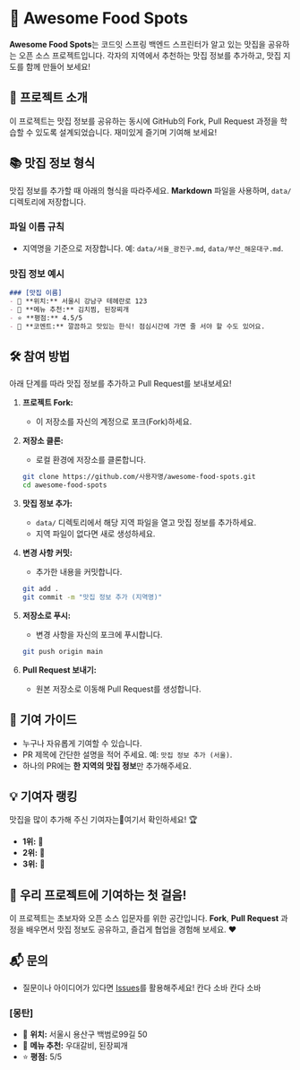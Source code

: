 # 🍴 Awesome Food Spots

**Awesome Food Spots**는 코드잇 스프링 백엔드 스프린터가 알고 있는 맛집을 공유하는 오픈 소스 프로젝트입니다. 각자의 지역에서 추천하는 맛집 정보를 추가하고, 맛집 지도를 함께 만들어 보세요! 


## 🚀 프로젝트 소개

이 프로젝트는 맛집 정보를 공유하는 동시에 GitHub의 Fork, Pull Request 과정을 학습할 수 있도록 설계되었습니다. 재미있게 즐기며 기여해 보세요!



## 📚 맛집 정보 형식

맛집 정보를 추가할 때 아래의 형식을 따라주세요. **Markdown** 파일을 사용하며, `data/` 디렉토리에 저장합니다.

### 파일 이름 규칙
- 지역명을 기준으로 저장합니다. 예: `data/서울_광진구.md`, `data/부산_해운대구.md`.

### 맛집 정보 예시
```markdown
### [맛집 이름]
- 📍 **위치:** 서울시 강남구 테헤란로 123
- 🍴 **메뉴 추천:** 김치찜, 된장찌개
- ⭐ **평점:** 4.5/5
- 💬 **코멘트:** 깔끔하고 맛있는 한식! 점심시간에 가면 줄 서야 할 수도 있어요.
```

## 🛠️ 참여 방법

아래 단계를 따라 맛집 정보를 추가하고 Pull Request를 보내보세요!

1. **프로젝트 Fork:**
   - 이 저장소를 자신의 계정으로 포크(Fork)하세요.

2. **저장소 클론:**
   - 로컬 환경에 저장소를 클론합니다.
   ```bash
   git clone https://github.com/사용자명/awesome-food-spots.git
   cd awesome-food-spots
   ```

3. **맛집 정보 추가:**
   - `data/` 디렉토리에서 해당 지역 파일을 열고 맛집 정보를 추가하세요.
   - 지역 파일이 없다면 새로 생성하세요.

4. **변경 사항 커밋:**
   - 추가한 내용을 커밋합니다.
   ```bash
   git add .
   git commit -m "맛집 정보 추가 (지역명)"
   ```

5. **저장소로 푸시:**
   - 변경 사항을 자신의 포크에 푸시합니다.
   ```bash
   git push origin main
   ```

6. **Pull Request 보내기:**
   - 원본 저장소로 이동해 Pull Request를 생성합니다.


## 🌟 기여 가이드

- 누구나 자유롭게 기여할 수 있습니다.
- PR 제목에 간단한 설명을 적어 주세요. 예: `맛집 정보 추가 (서울)`.
- 하나의 PR에는 **한 지역의 맛집 정보**만 추가해주세요.


## 💡 기여자 랭킹

맛집을 많이 추가해 주신 기여자는여기서 확인하세요! 🏆

- **1위:** 🥇
- **2위:** 🥈
- **3위:** 🥉


## 🎉 우리 프로젝트에 기여하는 첫 걸음!

이 프로젝트는 초보자와 오픈 소스 입문자를 위한 공간입니다. **Fork**, **Pull Request** 과정을 배우면서 맛집 정보도 공유하고, 즐겁게 협업을 경험해 보세요. ❤️


## 📬 문의

- 질문이나 아이디어가 있다면 [Issues](https://github.com/codeit-bootcamp-spring/awesome-food-spots/issues)를 활용해주세요!
칸다 소바
칸다 소바
### [몽탄]
- 📍 **위치:** 서울시 용산구 백범로99길 50
- 🍴 **메뉴 추천:** 우대갈비, 된장찌개
- ⭐ **평점:** 5/5
